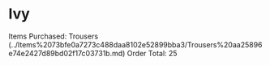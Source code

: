 # Ivy

Items Purchased: Trousers (../Items%2073bfe0a7273c488daa8102e52899bba3/Trousers%20aa25896e74e2427d89bd02f17c03731b.md)
Order Total: 25